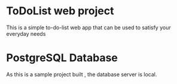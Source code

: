 # ToDoList  web project
This is a simple to-do-list web app that can be used to satisfy your everyday needs
# PostgreSQL Database
As this is a sample project built ,  the database server is local.
